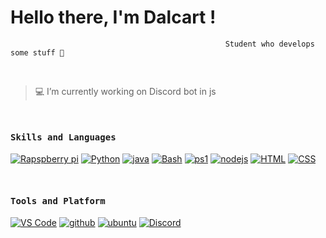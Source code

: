 # Hello there, I'm Dalcart !
                                                    Student who develops some stuff 🤚
 

<br/>

 > 💻 I’m currently working on Discord bot in js
 
<br/>
<h4><b><samp>Skills and Languages</samp></b></h4>

[![Rapspberry pi](https://img.shields.io/badge/-Rapspberry_PI-a39693?style=flat-square&logo=Raspberry%20Pi&logoColor=white)](https://github.com/badges/shields)
[![Python](https://img.shields.io/badge/-Python-a39693?style=flat-square&logo=python&logoColor=white)](https://github.com/badges/shields)
[![java](https://img.shields.io/badge/-Java-a39693?style=flat-square&logo=java&logoColor=white)](https://github.com/badges/shields)
[![Bash](https://img.shields.io/badge/-Bash-a39693?style=flat-square&logo=GNU%20Bash&logoColor=white)](https://github.com/badges/shields)
[![ps1](https://img.shields.io/badge/-Powershell-a39693?style=flat-square&logo=powershell&logoColor=white)](https://github.com/badges/shields)
[![nodejs](https://img.shields.io/badge/-NodeJS-a39693?style=flat-square&logo=node.js&logoColor=white)](https://github.com/badges/shields)
[![HTML](https://img.shields.io/badge/-HTML-a39693?style=flat-square&logo=html5&logoColor=white)](https://github.com/badges/shields)
[![CSS](https://img.shields.io/badge/-CSS-a39693?style=flat-square&logo=css3&logoColor=white)](https://github.com/badges/shields)

<br/>
<h4><b><samp>Tools and Platform</samp></b></h4>

[![VS Code](https://img.shields.io/badge/-VS_code-a39693?style=flat-square&logo=Visual%20Studio%20Code&logoColor=white)](https://github.com/badges/shields)
[![github](https://img.shields.io/badge/-Github-a39693?style=flat-square&logo=github&logoColor=white)](https://github.com/badges/shields)
[![ubuntu](https://img.shields.io/badge/-Ubuntu-a39693?style=flat-square&logo=ubuntu&logoColor=white)](https://github.com/badges/shields)
[![Discord](https://img.shields.io/badge/-Discord-a39693?style=flat-square&logo=Discord&logoColor=white)](https://github.com/badges/shields)


